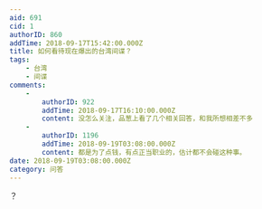 ```yaml
---
aid: 691
cid: 1
authorID: 860
addTime: 2018-09-17T15:42:00.000Z
title: 如何看待现在爆出的台湾间谍？
tags:
    - 台湾
    - 间谍
comments:
    -
        authorID: 922
        addTime: 2018-09-17T16:10:00.000Z
        content: 没怎么关注，品葱上看了几个相关回答，和我所想相差不多
    -
        authorID: 1196
        addTime: 2018-09-19T03:08:00.000Z
        content: 都是为了点钱，有点正当职业的，估计都不会碰这种事。
date: 2018-09-19T03:08:00.000Z
category: 问答
---
```


？
